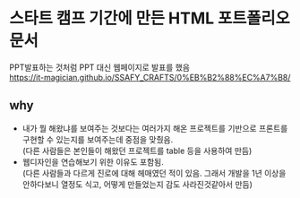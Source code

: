 # 스타트 캠프 기간에 만든 HTML 포트폴리오 문서  
PPT발표하는 것처럼 PPT 대신 웹페이지로 발표를 했음  
https://it-magician.github.io/SSAFY_CRAFTS/0%EB%B2%88%EC%A7%B8/

## why  
* 내가 뭘 해왔냐를 보여주는 것보다는 여러가지 해온 프로젝트를 기반으로 프론트를 구현할 수 있는지를 보여주는데 중점을 맞췄음.  
  (다른 사람들은 본인들이 해왔던 프로젝트를 table 등을 사용하여 만듬)  
* 웹디자인을 연습해보기 위한 이유도 포함됨.  
  (다른 사람들과 다르게 진로에 대해 헤매였던 적이 있음. 그래서 개발을 1년 이상을 안하다보니 열정도 식고, 어떻게 만들었는지 감도 사라진것같아서 만듬)  
